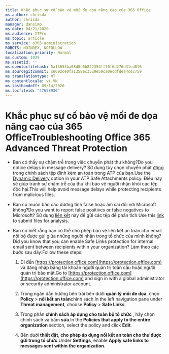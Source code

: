 ```yaml
---
title: Khắc phục sự cố bảo vệ mối đe dọa nâng cao của 365 Office
ms.author: chrisda
author: chrisda
manager: dansimp
ms.date: 04/21/2020
ms.audience: ITPro
ms.topic: article
ms.service: o365-administration
ROBOTS: NOINDEX, NOFOLLOW
localization_priority: Normal
ms.custom: 1039
ms.assetid: ''
ms.openlocfilehash: 5a13653ba08d8c6b822354ff70f6d276d31cd816
ms.sourcegitcommit: c6692ce0fa1358ec3529e59ca0ecdfdea4cdc759
ms.translationtype: MT
ms.contentlocale: vi-VN
ms.lasthandoff: 09/14/2020
ms.locfileid: "47658936"
---
```

# <a name="troubleshooting-office-365-advanced-threat-protection"></a><span data-ttu-id="4294d-102">Khắc phục sự cố bảo vệ mối đe dọa nâng cao của 365 Office</span><span class="sxs-lookup"><span data-stu-id="4294d-102">Troubleshooting Office 365 Advanced Threat Protection</span></span>

- <span data-ttu-id="4294d-103">Bạn có thấy sự chậm trễ trong việc chuyển phát thư không?</span><span class="sxs-lookup"><span data-stu-id="4294d-103">Do you notice delays in message delivery?</span></span> <span data-ttu-id="4294d-104">Sử dụng tùy chọn chuyển phát [động](https://docs.microsoft.com/microsoft-365/security/office-365-security/dynamic-delivery-and-previewing) trong chính sách tệp đính kèm an toàn trong ATP của bạn.</span><span class="sxs-lookup"><span data-stu-id="4294d-104">Use the [Dynamic Delivery](https://docs.microsoft.com/microsoft-365/security/office-365-security/dynamic-delivery-and-previewing) option in your ATP Safe Attachments policy.</span></span> <span data-ttu-id="4294d-105">Điều này sẽ giúp tránh sự chậm trễ của thư khi bảo vệ người nhận khỏi các tệp độc hại.</span><span class="sxs-lookup"><span data-stu-id="4294d-105">This will help avoid message delays while protecting recipients from malicious files.</span></span>

- <span data-ttu-id="4294d-106">Bạn có muốn báo cáo dương tính false hoặc âm sai đối với Microsoft không?</span><span class="sxs-lookup"><span data-stu-id="4294d-106">Do you want to report false positives or false negatives to Microsoft?</span></span> <span data-ttu-id="4294d-107">Sử dụng [liên kết](https://www.microsoft.com/wdsi/filesubmission/) này để gửi các tệp để phân tích.</span><span class="sxs-lookup"><span data-stu-id="4294d-107">Use this [link](https://www.microsoft.com/wdsi/filesubmission/) to submit files for analysis.</span></span>

- <span data-ttu-id="4294d-108">Bạn có biết rằng bạn có thể cho phép bảo vệ liên kết an toàn cho email nội bộ được gửi giữa những người nhận trong tổ chức của mình không?</span><span class="sxs-lookup"><span data-stu-id="4294d-108">Did you know that you can enable Safe Links protection for internal email sent between recipients within your organization?</span></span> <span data-ttu-id="4294d-109">Làm theo các bước sau đây:</span><span class="sxs-lookup"><span data-stu-id="4294d-109">Follow these steps:</span></span>

  1. <span data-ttu-id="4294d-110">Đi đến [https://protection.office.com](https://protection.office.com) và đăng nhập bằng tài khoản người quản trị toàn cầu hoặc người quản trị bảo mật.</span><span class="sxs-lookup"><span data-stu-id="4294d-110">Go to [https://protection.office.com](https://protection.office.com) and sign in with a global administrator or security administrator account.</span></span>

  2. <span data-ttu-id="4294d-111">Trong ngăn dẫn hướng bên trái bên dưới **quản lý mối đe dọa**, chọn **Policy** \> **nối kết an toàn**chính sách.</span><span class="sxs-lookup"><span data-stu-id="4294d-111">In the left navigation pane under **Threat management**, choose **Policy** \> **Safe Links**.</span></span>

  3. <span data-ttu-id="4294d-112">Trong phần **chính sách áp dụng cho toàn bộ tổ chức** , hãy chọn chính sách và bấm **sửa**.</span><span class="sxs-lookup"><span data-stu-id="4294d-112">In the **Policies that apply to the entire organization** section, select the policy and click **Edit**.</span></span>

  4. <span data-ttu-id="4294d-113">Bên dưới **thiết đặt**, **cho phép áp dụng nối kết an toàn cho thư được gửi trong tổ chức**.</span><span class="sxs-lookup"><span data-stu-id="4294d-113">Under **Settings**, enable **Apply safe links to messages sent within the organization**.</span></span>
